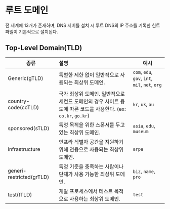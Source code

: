 # 루트 도메인

전 세계에 13개가 존재하며, DNS 서버를 설치 시 루트 DNS의 IP 주소를 기록한 힌트 파일이 기본적으로 설치된다.

## Top-Level Domain(TLD)

| 종류 | 설명 | 예시 |
| --- | :--- | --- |
| Generic(gTLD) | 특별한 제한 없이 일반적으로 사용되는 최상위 도메인. | `com`, `edu`, `gov`, `int`, `mil`, `net`, `org` |
| country-code(ccTLD) | 국가 최상위 도메인. 일반적으로 세컨드 도메인의 경우 사이트 용도에 따른 코드를 사용한다. (ex: `co.kr`, `go.kr`) | `kr`, `uk`, `au` |
| sponsored(sTLD) | 특정 목적을 위한 스폰서를 두고 있는 최상위 도메인. | `asia`, `edu`, `museum` |
| infrastructure | 인프라 식별자 공간을 지원하기 위해 전용으로 사용되는 최상위 도메인. | `arpa` |
| generi-restricted(grTLD) | 특정 기준을 충족하는 사람이나 단체가 사용 가능한 최상위 도메인. | `biz`, `name`, `pro` | 
| test(tTLD) | 개발 프로세스에서 테스트 목적으로 사용하는 최상위 도메인. | `test` |